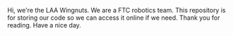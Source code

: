 Hi, we're the LAA Wingnuts. We are a FTC robotics team. This repository is for storing our code so we can access it online if we need. Thank you for reading. Have a nice day. 
